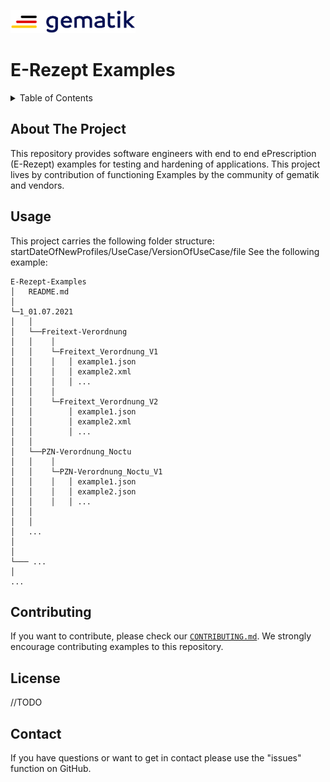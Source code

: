 <img width="200" height="37" src="images/Gematik_Logo_Flag.png"/> <br/>

# E-Rezept Examples

<details>
  <summary>Table of Contents</summary>
  <ol>
    <li>
      <a href="#about-the-project">About The Project</a>
    </li>
    <li>
      <a href="#getting-started">Getting Started</a>
      <ul>
        <li><a href="#prerequisites">Prerequisites</a></li>
        <li><a href="#installation">Installation</a></li>
      </ul>
    </li>
    <li><a href="#usage">Usage</a></li>
    <li><a href="#contributing">Contributing</a></li>
    <li><a href="#license">License</a></li>
    <li><a href="#contact">Contact</a></li>
  </ol>
</details>

## About The Project

This repository provides software engineers with end to end ePrescription (E-Rezept) examples for testing and hardening of applications. This project lives by contribution of functioning Examples by the community of gematik and vendors.

## Usage

This project carries the following folder structure: startDateOfNewProfiles/UseCase/VersionOfUseCase/file
See the following example:

``` http
E-Rezept-Examples
│   README.md
│
└─1_01.07.2021
│   │
│   └──Freitext-Verordnung
│   │    │
│   │    └─Freitext_Verordnung_V1
│   │    │   │ example1.json
│   │    │   │ example2.xml
│   │    │   │ ...
│   │    │
│   │    └─Freitext_Verordnung_V2
│   │        │ example1.json
│   │        │ example2.xml
│   │        │ ...
│   │
│   └──PZN-Verordnung_Noctu
│   │    │
│   │    └─PZN-Verordnung_Noctu_V1
│   │    │   │ example1.json
│   │    │   │ example2.json
│   │    │   │ ...
│   │
│   │
│   ...
│
│
└─── ...
│
...
```

## Contributing

If you want to contribute, please check our [`CONTRIBUTING.md`](CONTRIBUTING.md).
We strongly encourage contributing examples to this repository.


## License
<!-- Refer to Guideline 'License' -->
//TODO

## Contact
If you have questions or want to get in contact please use the "issues" function on GitHub.